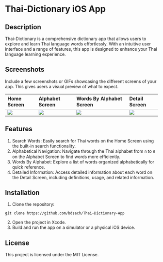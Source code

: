 # Thai-Dictionary iOS App
## Description
Thai-Dictionary is a comprehensive dictionary app that allows users to explore and learn Thai language words effortlessly. With an intuitive user interface and a range of features, this app is designed to enhance your Thai language learning experience.

## Screenshots
Include a few screenshots or GIFs showcasing the different screens of your app. This gives users a visual preview of what to expect.

| Home Screen  | Alphabet Screen  | Words By Alphabet Screen  | Detail Screen |
|:----------|:----------|:----------|:----------|
| ![](https://raw.githubusercontent.com/bdsach/Thai-Dictionary-App/main/thumbnail/01-home.png)    | ![](https://raw.githubusercontent.com/bdsach/Thai-Dictionary-App/main/thumbnail/02-alphabet.png)     | ![](https://raw.githubusercontent.com/bdsach/Thai-Dictionary-App/main/thumbnail/03-wordbyalphabet.png)     | ![](https://raw.githubusercontent.com/bdsach/Thai-Dictionary-App/main/thumbnail/04-detail.png)    |


## Features
1. Search Words: Easily search for Thai words on the Home Screen using the built-in search functionality.
2. Alphabetical Navigation: Navigate through the Thai alphabet from ก to ฮ on the Alphabet Screen to find words more efficiently.
3. Words By Alphabet: Explore a list of words organized alphabetically for quick reference.
4. Detailed Information: Access detailed information about each word on the Detail Screen, including definitions, usage, and related information.

## Installation

1. Clone the repository:

```
git clone https://github.com/bdsach/Thai-Dictionary-App
```

2. Open the project in Xcode.
3. Build and run the app on a simulator or a physical iOS device.

## License
This project is licensed under the MIT License.